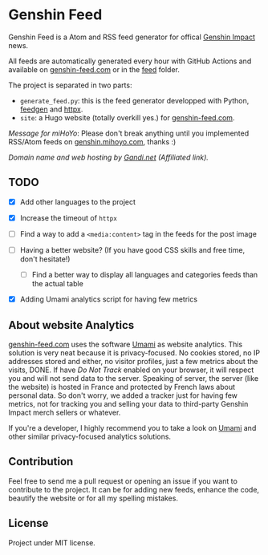 # Genshin Feed

Genshin Feed is a Atom and RSS feed generator for offical
[Genshin Impact](https://genshin.mihoyo.com) news.

All feeds are automatically generated every hour with GitHub Actions and available on
[genshin-feed.com](https://genshin-feed.com) or in the [feed](feed) folder.

The project is separated in two parts:

 * `generate_feed.py`: this is the feed generator developped with Python,
 [feedgen](https://github.com/lkiesow/python-feedgen) and [httpx](https://github.com/encode/httpx).
 * `site`: a Hugo website (totally overkill yes.) for [genshin-feed.com](https://genshin-feed.com).

*Message for miHoYo*: Please don't break anything until you implemented RSS/Atom feeds on
[genshin.mihoyo.com](https://genshin.mihoyo.com), thanks :)

*Domain name and web hosting by [Gandi.net](https://gandi.link/f/31b9edb5) (Affiliated link).*
## TODO

 * [x] Add other languages to the project
 * [x] Increase the timeout of `httpx`
 * [ ] Find a way to add a `<media:content>` tag in the feeds for the post image
 * [ ] Having a better website? (If you have good CSS skills and free time, don't hesitate!)
   * [ ] Find a better way to display all languages and categories feeds than the actual table
 * [x] Adding Umami analytics script for having few metrics


## About website Analytics

[genshin-feed.com](https://genshin-feed.com) uses the software [Umami](https://umami.is) as website
analytics. This solution is very neat because it is privacy-focused. No cookies stored, no IP
addresses stored and either, no visitor profiles, just a few metrics about the visits, DONE. If
have *Do Not Track* enabled on your browser, it will respect you and will not send data to the
server. Speaking of server, the server (like the website) is hosted in France and protected by
French laws about personal data. So don't worry, we added a tracker just for having few metrics,
not for tracking you and selling your data to third-party Genshin Impact merch sellers or whatever.

If you're a developer, I highly recommend you to take a look on [Umami](https://umami.is) and other
similar privacy-focused analytics solutions.


## Contribution

Feel free to send me a pull request or opening an issue if you want to contribute to the project.
It can be for adding new feeds, enhance the code, beautify the website or for all my spelling
mistakes.


## License

Project under MIT license.
